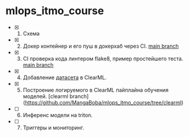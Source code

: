 # mlops_itmo_course
- [x] 1. Схема
- [x] 2. Докер контейнер и его пуш в докерхаб через CI. [main branch](https://github.com/MangaBoba/mlops_itmo_course/tree/main)
- [x] 3. CI проверка кода линтером flake8, пример простейшего теста. [main branch](https://github.com/MangaBoba/mlops_itmo_course/tree/clearml/.github/workflows)
- [x] 4. Добавление [датасета](https://www.kaggle.com/datasets/gpiosenka/coffee-bean-dataset-resized-224-x-224) в ClearML.
- [x] 5. Построение логируемого в ClearML пайплайна обучения моделей. [clearml branch] (https://github.com/MangaBoba/mlops_itmo_course/tree/clearml)
- [ ] 6. Инференс модели на triton.
- [ ] 7. Триггеры и мониторинг.
